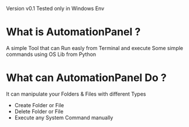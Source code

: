 Version v0.1 Tested only in Windows Env
# What is AutomationPanel ?

A simple Tool that can Run easly from Terminal and execute Some simple commands using OS Lib from Python 

# What can AutomationPanel Do ? 

It can manipulate your Folders & Files with different Types 
- Create Folder or File 
- Delete Folder or File 
- Execute any System Command manually 
